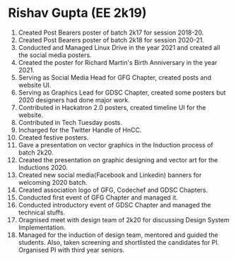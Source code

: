 # Rishav Gupta (EE 2k19)
1. Created Post Bearers poster of batch 2k17 for session 2018-20.
2. Created Post Bearers poster of batch 2k18 for session 2020-21.
3. Conducted and Managed Linux Drive in the year 2021 and created all the social media posters.
4. Created the poster for Richard Martin's Birth Anniversary in the year 2021.
5. Serving as Social Media Head for GFG Chapter, created posts and website UI.
6. Serving as Graphics Lead for GDSC Chapter, created some posters but 2020 designers had done major work.
7. Contributed in Hackatron 2.0 posters, created timeline UI for the website.
8. Contributed in Tech Tuesday posts.
9. Incharged for the Twitter Handle of HnCC.
10. Created festive posters.
11. Gave a presentation on vector graphics in the Induction process of batch 2k20.
12. Created the presentation on graphic designing and vector art for the Inductions 2020.
13. Created new social media(Facebook and Linkedin) banners for welcoming 2020 batch.
14. Created association logo of GFG, Codechef and GDSC Chapters.
15. Conducted first event of GFG Chapter and managed it.
16. Conducted introductory event of GDSC Chapter and managed the technical stuffs.
17. Oragnised meet with design team of 2k20 for discussing Design System Implementation.
18. Managed for the induction of design team, mentored and guided the students. Also, taken screening and shortlisted the candidates for PI. Organised PI with third year seniors.